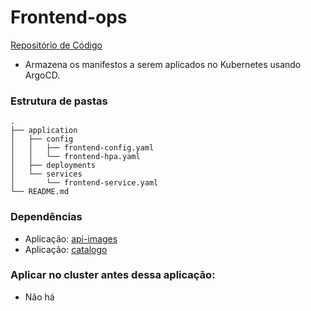 # Frontend-ops

[Repositório de Código](https://github.com/Adenilson365/devopslabs01-frontend)

- Armazena os manifestos a serem aplicados no Kubernetes usando ArgoCD.

### Estrutura de pastas
```
.
├── application
│   ├── config
│   │   ├── frontend-config.yaml
│   │   └── frontend-hpa.yaml
│   ├── deployments
│   └── services
│       └── frontend-service.yaml
└── README.md

```

### Dependências
- Aplicação: [api-images](https://github.com/Adenilson365/devopslabs01-api-images)
- Aplicação: [catalogo](https://github.com/Adenilson365/devopslabs01-catalogo)

### Aplicar no cluster antes dessa aplicação:
- Não há